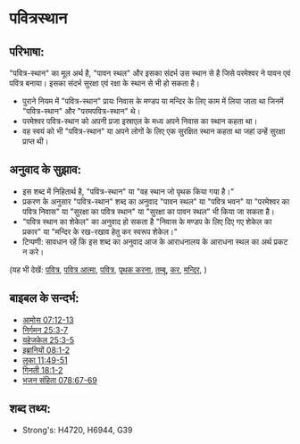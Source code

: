 # पवित्रस्थान #

## परिभाषा: ##

"पवित्र-स्थान" का मूल अर्थ है, "पावन स्थल" और इसका संदर्भ उस स्थान से है जिसे परमेश्वर ने पावन एवं पवित्र बनाया। इसका संदर्भ सुरक्षा एवं रक्षा के स्थान से भी हो सकता है।

* पुराने नियम में "पवित्र-स्थान" प्रायः निवास के मण्डप या मन्दिर के लिए काम में लिया जाता था जिनमें "पवित्र-स्थान" और "परमपवित्र-स्थान" थे।
* परमेश्वर पवित्र-स्थान को अपनी प्रजा इस्राएल के मध्य अपने निवास का स्थान कहता था।
* वह स्वयं को भी "पवित्र-स्थान" या अपने लोगों के लिए एक सुरक्षित स्थान कहता था जहां उन्हें सुरक्षा प्राप्त थी।

## अनुवाद के सुझाव: ##

* इस शब्द में निहितार्थ है, "पवित्र-स्थान" या "वह स्थान जो पृथक किया गया है।"
* प्रकरण के अनुसार "पवित्र-स्थान" शब्द का अनुवाद "पावन स्थल" या "पवित्र भवन" या "परमेश्वर का पवित्र निवास" या "सुरक्षा का पवित्र स्थान" या "सुरक्षा का पावन स्थल" भी किया जा सकता है।
* "पवित्र स्थान का शेकेल" का अनुवाद हो सकता है "निवास के मण्डप के लिए दिए गए शेकेल का प्रकार" या "मन्दिर के रख-रखाव हेतु कर स्वरूप शेकेल।"
* टिप्पणी: सावधान रहें कि इस शब्द का अनुवाद आज के आराधनालय के आराधना स्थल का अर्थ प्रकट न करे।

(यह भी देखें: [पवित्र](../kt/holy.md), [पवित्र आत्मा](../kt/holyspirit.md), [पवित्र](../other/sacred.md), [पृथक करना](../kt/setapart.md), [तम्बू](../kt/tabernacle.md), [कर](../other/tax.md), [मन्दिर](../kt/temple.md), )

## बाइबल के सन्दर्भ: ##

* [आमोस 07:12-13](rc://en/tn/help/amo/07/12)
* [निर्गमन 25:3-7](rc://en/tn/help/exo/25/03)
* [यहेजकेल 25:3-5](rc://en/tn/help/ezk/25/03)
* [इब्रानियों 08:1-2](rc://en/tn/help/heb/08/01)
* [लूका 11:49-51](rc://en/tn/help/luk/11/49)
* [गिनती 18:1-2](rc://en/tn/help/num/18/01)
* [भजन संहिता 078:67-69](rc://en/tn/help/psa/078/067)

## शब्द तथ्य: ##

* Strong's: H4720, H6944, G39
